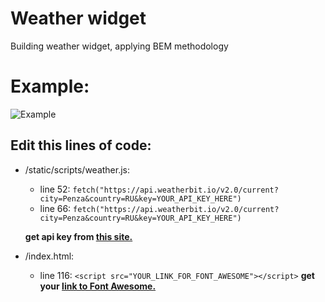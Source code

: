 # Weather widget
Building weather widget, applying BEM methodology

# Example:
![Example](https://github.com/therealpanda98/WeatherApp/blob/master/Screenshots/main.gif)

## Edit this lines of code:

- /static/scripts/weather.js:
  - line 52: ```fetch("https://api.weatherbit.io/v2.0/current?city=Penza&country=RU&key=YOUR_API_KEY_HERE")``` 
  - line 66: ```fetch("https://api.weatherbit.io/v2.0/current?city=Penza&country=RU&key=YOUR_API_KEY_HERE")``` 
  
  **get api key from [this site.](https://www.weatherbit.io)**

- /index.html:
  - line 116: ```<script src="YOUR_LINK_FOR_FONT_AWESOME"></script>```
  **get your [link to Font Awesome.](https://fontawesome.com)**
